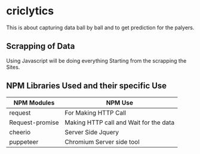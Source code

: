 # criclytics
This is about capturing data ball by ball and to get prediction for the palyers.

## Scrapping of Data

Using Javascript will be doing everything Starting from the scrapping the Sites.


























## NPM Libraries Used and their specific Use

NPM Modules   | NPM Use
------------- | -------------
request  | For Making HTTP Call
Request-promise  | Making HTTP call and Wait for the data
cheerio | Server Side Jquery
puppeteer | Chromium Server side tool